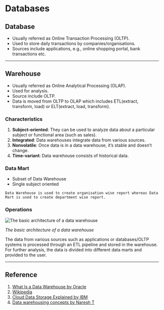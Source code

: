 # Databases

## Database 
+ Usually referred as Online Transaction Processing (OLTP).
+ Used to store daily transactions by companies/organisations.
+ Sources include applications, e.g., online shopping portal, bank transactions etc.

---

## Warehouse
+ Usually referred as Online Analytical Processing (OLAP).
+ Used for analysis.
+ Source include OLTP.
+ Data is moved from OLTP to OLAP which includes ETL(extract, transform, load) or ELT(extract, load, transform).

### Characteristics

1. __Subject-oriented__: They can be used to analyze data about a particular subject or functional area (such as sales).
2. __Integrated__: Data warehouses integrate data from various sources.
3. __Nonvolatile__: Once data is in a data warehouse, it’s stable and doesn’t change.
4. __Time-variant__: Data warehouse consists of historical data.

### Data Mart
+ Subset of Data Warehouse
+ Single subject oriented

```
Data Warehouse is used to create organisation wise report whereas Data Mart is used to create department wise report.
```
### Operations
![The basic architecture of a data warehouse
](https://upload.wikimedia.org/wikipedia/commons/thumb/8/8d/Data_warehouse_architecture.jpg/330px-Data_warehouse_architecture.jpg)

_The basic architecture of a data warehouse_

The data from various sources such as applications or databases/OLTP systems is processed through an ETL pipeline and stored in the warehouse. For further analysis, the data is divided into different data marts and provided to the user.

---

## Reference

1. [What Is a Data Warehouse by Oracle](https://www.oracle.com/in/database/what-is-a-data-warehouse/#:~:text=A%20data%20warehouse%20is%20a,large%20amounts%20of%20historical%20data.)
2. [Wikipedia](https://en.wikipedia.org/wiki/Data_warehouse)
3. [Cloud Data Storage Explained by IBM](https://youtube.com/playlist?list=PLOspHqNVtKAAXDobTc9kBWwnfgzNV2k_a)
4. [Data warehousing concepts by Naresh T](https://youtube.com/playlist?list=PL6ZxnSyAoSoCE4nLbJxgoZ5DJziSLyBGN)